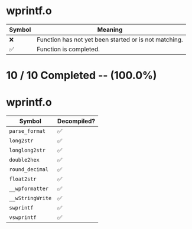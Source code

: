 # wprintf.o
| Symbol | Meaning 
| ------------- | ------------- 
| :x: | Function has not yet been started or is not matching. 
| :white_check_mark: | Function is completed. 


# 10 / 10 Completed -- (100.0%)
# wprintf.o
| Symbol | Decompiled? |
| ------------- | ------------- |
| `parse_format` | :white_check_mark: |
| `long2str` | :white_check_mark: |
| `longlong2str` | :white_check_mark: |
| `double2hex` | :white_check_mark: |
| `round_decimal` | :white_check_mark: |
| `float2str` | :white_check_mark: |
| `__wpformatter` | :white_check_mark: |
| `__wStringWrite` | :white_check_mark: |
| `swprintf` | :white_check_mark: |
| `vswprintf` | :white_check_mark: |
